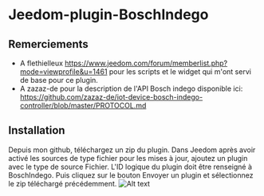 # Jeedom-plugin-BoschIndego

## Remerciements
- A flethielleux https://www.jeedom.com/forum/memberlist.php?mode=viewprofile&u=1461 pour les scripts et le widget qui m'ont servi de base pour ce plugin.
- A zazaz-de pour la description de l'API Bosch indego disponible ici: https://github.com/zazaz-de/iot-device-bosch-indego-controller/blob/master/PROTOCOL.md

## Installation
Depuis mon github, téléchargez un zip du plugin. Dans Jeedom après avoir activé les sources de type fichier pour les mises à jour, ajoutez un plugin avec le type de source Fichier. L'ID logique du plugin doit être renseigné à BoschIndego. Puis cliquez sur le bouton Envoyer un plugin et sélectionnez le zip téléchargé précédemment.
![Alt text](https://github.com/jpty/Jeedom-viessmann/blob/master/InstallPluginBoschIndego.PNG)
